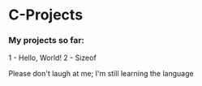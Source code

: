 # C-Projects
### My projects so far:
1 - Hello, World!
2 - Sizeof

Please don't laugh at me; I'm still learning the language
